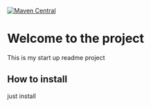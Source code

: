 [![Maven Central](https://maven-badges.herokuapp.com/maven-central/co.verisoft/test.api/badge.svg)](https://maven-badges.herokuapp.com/maven-central/co.verisoft/test-api)

# Welcome to the project
This is my start up readme project
## How to install
just install